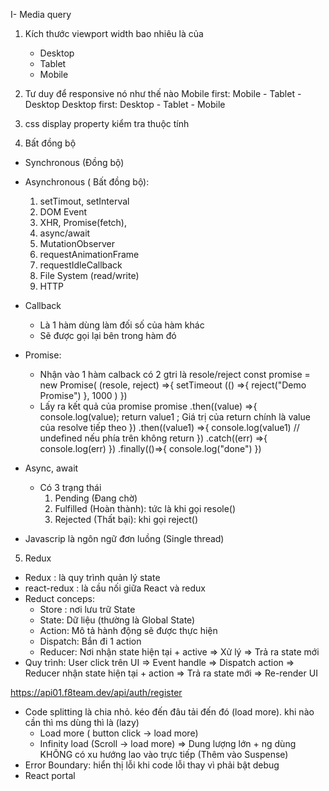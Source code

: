 I- Media query
1. Kích thước viewport width bao nhiêu là của
    - Desktop
    - Tablet
    - Mobile
2. Tư duy để responsive nó như thế nào
Mobile first: Mobile - Tablet - Desktop 
Desktop first: Desktop - Tablet - Mobile
3. css display property kiểm tra thuộc tính 

4. Bất đồng bộ 
- Synchronous (Đồng bộ)
- Asynchronous ( Bất đồng bộ): 
    1. setTimout, setInterval
    2. DOM Event
    3. XHR, Promise(fetch),
    4. async/await
    5. MutationObserver
    6. requestAnimationFrame
    7. requestIdleCallback
    8. File System (read/write)
    9. HTTP
- Callback 
    + Là 1 hàm dùng làm đối số của hàm khác
    + Sẽ được gọi lại bên trong hàm đó
- Promise: 
    + Nhận vào 1 hàm calback có 2 gtri là resole/reject
        const promise = new Promise( (resole, reject) =>{
            setTimeout (() =>{
                reject("Demo Promise")
            }, 1000 )
        })
    + Lấy ra kết quả của promise
        promise
        .then((value) =>{
            console.log(value);
            return value1 ; Giá trị của return chính là value của resolve tiếp theo
        })
        .then((value1) =>{
            console.log(value1) // undefined nếu phía trên không return
        })
        .catch((err) =>{
            console.log(err)
        })
        .finally(()=>{
            console.log("done")
        })
- Async, await



    + Có 3 trạng thái
        1. Pending (Đang chờ)
        2. Fulfilled (Hoàn thành): tức là khi gọi resole()
        3. Rejected (Thất bại): khi gọi reject()

- Javascrip là ngôn ngữ đơn luồng (Single thread)


5. Redux
- Redux : là quy trình quản lý state
- react-redux : là cầu nối giữa React và redux
- Reduct conceps: 
    + Store : nơi lưu trữ State
    + State: Dữ liệu (thường là Global State)
    + Action: Mô tả hành động sẽ được thực hiện
    + Dispatch: Bắn đi 1 action 
    + Reducer: Nơi nhận state hiện tại + active => Xử lý => Trả ra state mới
- Quy trình: 
    User click trên UI => Event handle => Dispatch action => Reducer nhận state hiện tại + action => Trả ra state mới
    => Re-render UI
    
https://api01.f8team.dev/api/auth/register


- Code splitting là chia nhỏ. kéo đến đâu tải đến đó (load more). khi nào cần thì ms dùng thì là (lazy)
    + Load more ( button click -> load more)
    + Infinity load (Scroll -> load more)
    => Dung lượng lớn + ng dùng KHÔNG có xu hướng lao vào trực tiếp (Thêm vào Suspense)
- Error Boundary: hiển thị lỗi khi code lỗi thay vì phải bật debug
- React portal
